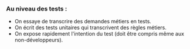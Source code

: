 ###  Au niveau des tests :

* On essaye de transcrire des demandes métiers en tests.
* On écrit des tests unitaires qui transcrivent des règles métiers.
* On expose rapidement l'intention du test (doit être compris même aux non-développeurs).
